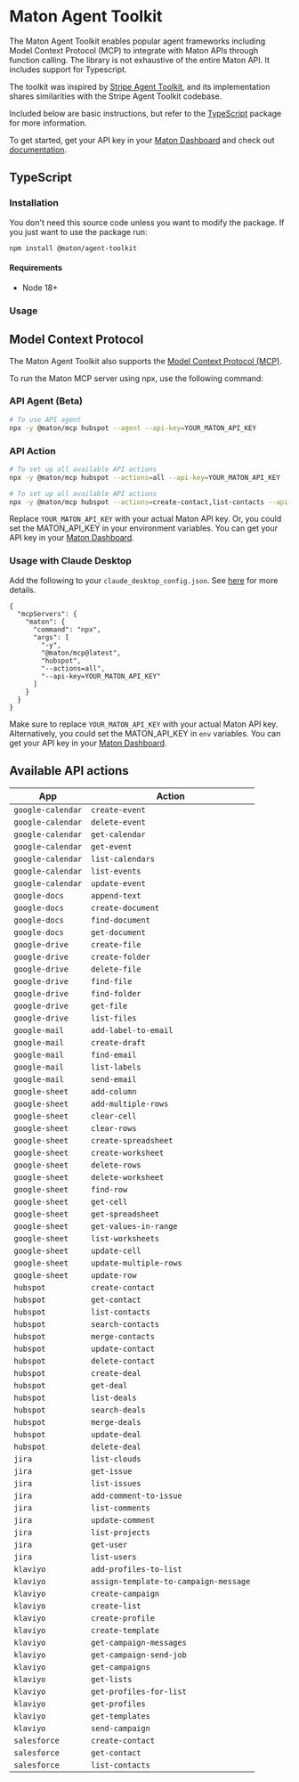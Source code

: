 # Maton Agent Toolkit

The Maton Agent Toolkit enables popular agent frameworks including Model Context Protocol (MCP) to integrate with Maton APIs through function calling. The library is not exhaustive of the entire Maton API. It includes support for Typescript.

The toolkit was inspired by [Stripe Agent Toolkit][stripe-agent-toolkit], and its implementation shares similarities with the Stripe Agent Toolkit codebase.

Included below are basic instructions, but refer to the [TypeScript](/typescript) package for more information.

To get started, get your API key in your [Maton Dashboard][api-keys] and check out [documentation][docs].

## TypeScript

### Installation

You don't need this source code unless you want to modify the package. If you just
want to use the package run:

```
npm install @maton/agent-toolkit
```

#### Requirements

- Node 18+

### Usage

## Model Context Protocol

The Maton Agent Toolkit also supports the [Model Context Protocol (MCP)](https://modelcontextprotocol.com/).

To run the Maton MCP server using npx, use the following command:

### API Agent (Beta)

```bash
# To use API agent
npx -y @maton/mcp hubspot --agent --api-key=YOUR_MATON_API_KEY
```

### API Action

```bash
# To set up all available API actions
npx -y @maton/mcp hubspot --actions=all --api-key=YOUR_MATON_API_KEY

# To set up all available API actions
npx -y @maton/mcp hubspot --actions=create-contact,list-contacts --api-key=YOUR_MATON_API_KEY
```

Replace `YOUR_MATON_API_KEY` with your actual Maton API key. Or, you could set the MATON_API_KEY in your environment variables. You can get your API key in your [Maton Dashboard][api-keys].

### Usage with Claude Desktop

Add the following to your `claude_desktop_config.json`. See [here](https://modelcontextprotocol.io/quickstart/user) for more details.

```
{
  "mcpServers": {
    "maton": {
      "command": "npx",
      "args": [
        "-y",
        "@maton/mcp@latest",
        "hubspot",
        "--actions=all",
        "--api-key=YOUR_MATON_API_KEY"
      ]
    }
  }
}
```

Make sure to replace `YOUR_MATON_API_KEY` with your actual Maton API key. Alternatively, you could set the MATON_API_KEY in `env` variables. You can get your API key in your [Maton Dashboard][api-keys].

## Available API actions

| App               | Action                                |
| ----------------- | ------------------------------------- |
| `google-calendar` | `create-event`                        |
| `google-calendar` | `delete-event`                        |
| `google-calendar` | `get-calendar`                        |
| `google-calendar` | `get-event`                           |
| `google-calendar` | `list-calendars`                      |
| `google-calendar` | `list-events`                         |
| `google-calendar` | `update-event`                        |
| `google-docs`     | `append-text`                         |
| `google-docs`     | `create-document`                     |
| `google-docs`     | `find-document`                       |
| `google-docs`     | `get-document`                        |
| `google-drive`    | `create-file`                         |
| `google-drive`    | `create-folder`                       |
| `google-drive`    | `delete-file`                         |
| `google-drive`    | `find-file`                           |
| `google-drive`    | `find-folder`                         |
| `google-drive`    | `get-file`                            |
| `google-drive`    | `list-files`                          |
| `google-mail`     | `add-label-to-email`                  |
| `google-mail`     | `create-draft`                        |
| `google-mail`     | `find-email`                          |
| `google-mail`     | `list-labels`                         |
| `google-mail`     | `send-email`                          |
| `google-sheet`    | `add-column`                          |
| `google-sheet`    | `add-multiple-rows`                   |
| `google-sheet`    | `clear-cell`                          |
| `google-sheet`    | `clear-rows`                          |
| `google-sheet`    | `create-spreadsheet`                  |
| `google-sheet`    | `create-worksheet`                    |
| `google-sheet`    | `delete-rows`                         |
| `google-sheet`    | `delete-worksheet`                    |
| `google-sheet`    | `find-row`                            |
| `google-sheet`    | `get-cell`                            |
| `google-sheet`    | `get-spreadsheet`                     |
| `google-sheet`    | `get-values-in-range`                 |
| `google-sheet`    | `list-worksheets`                     |
| `google-sheet`    | `update-cell`                         |
| `google-sheet`    | `update-multiple-rows`                |
| `google-sheet`    | `update-row`                          |
| `hubspot`         | `create-contact`                      |
| `hubspot`         | `get-contact`                         |
| `hubspot`         | `list-contacts`                       |
| `hubspot`         | `search-contacts`                     |
| `hubspot`         | `merge-contacts`                      |
| `hubspot`         | `update-contact`                      |
| `hubspot`         | `delete-contact`                      |
| `hubspot`         | `create-deal`                         |
| `hubspot`         | `get-deal`                            |
| `hubspot`         | `list-deals`                          |
| `hubspot`         | `search-deals`                        |
| `hubspot`         | `merge-deals`                         |
| `hubspot`         | `update-deal`                         |
| `hubspot`         | `delete-deal`                         |
| `jira`            | `list-clouds`                         |
| `jira`            | `get-issue`                           |
| `jira`            | `list-issues`                         |
| `jira`            | `add-comment-to-issue`                |
| `jira`            | `list-comments`                       |
| `jira`            | `update-comment`                      |
| `jira`            | `list-projects`                       |
| `jira`            | `get-user`                            |
| `jira`            | `list-users`                          |
| `klaviyo`         | `add-profiles-to-list`                |
| `klaviyo`         | `assign-template-to-campaign-message` |
| `klaviyo`         | `create-campaign`                     |
| `klaviyo`         | `create-list`                         |
| `klaviyo`         | `create-profile`                      |
| `klaviyo`         | `create-template`                     |
| `klaviyo`         | `get-campaign-messages`               |
| `klaviyo`         | `get-campaign-send-job`               |
| `klaviyo`         | `get-campaigns`                       |
| `klaviyo`         | `get-lists`                           |
| `klaviyo`         | `get-profiles-for-list`               |
| `klaviyo`         | `get-profiles`                        |
| `klaviyo`         | `get-templates`                       |
| `klaviyo`         | `send-campaign`                       |
| `salesforce`      | `create-contact`                      |
| `salesforce`      | `get-contact`                         |
| `salesforce`      | `list-contacts`                       |

[api-keys]: https://maton.ai/api-keys
[docs]: https://maton.ai/docs/api-reference
[stripe-agent-toolkit]: https://github.com/stripe/agent-toolkit
